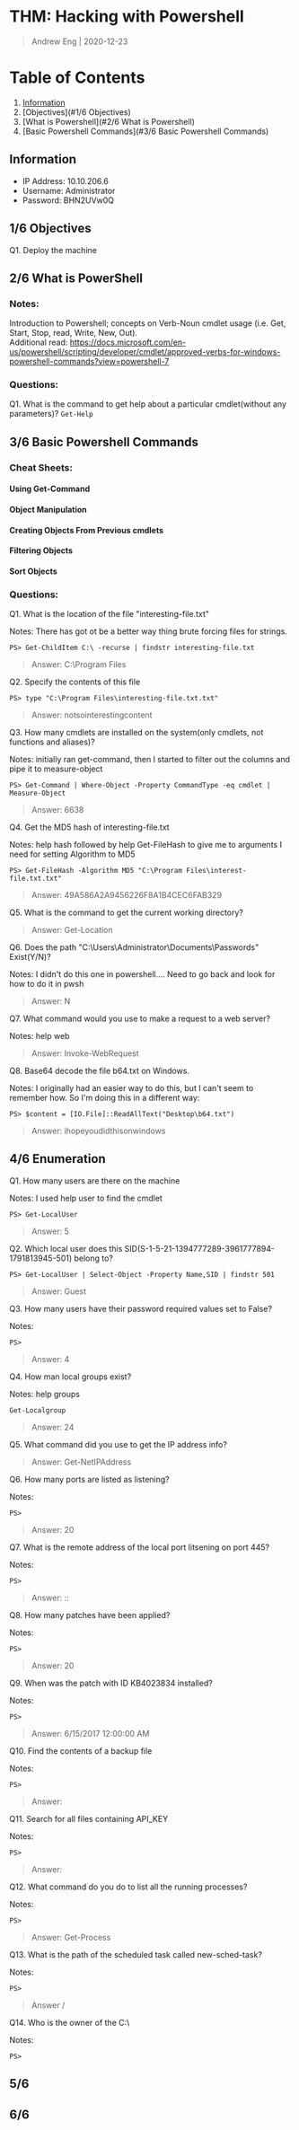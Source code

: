 # THM: Hacking with Powershell
> Andrew Eng | 2020-12-23

# Table of Contents
1. [Information](#Information)
2. [Objectives](#1/6 Objectives)
3. [What is Powershell](#2/6 What is Powershell)
4. [Basic Powershell Commands](#3/6 Basic Powershell Commands)

## Information
- IP Address: 10.10.206.6
- Username: Administrator
- Password: BHN2UVw0Q

## 1/6 Objectives
Q1. Deploy the machine

## 2/6 What is PowerShell
### Notes: 
Introduction to Powershell; concepts on Verb-Noun cmdlet usage (i.e. Get, Start, Stop, read, Write, New, Out).  
Additional read: https://docs.microsoft.com/en-us/powershell/scripting/developer/cmdlet/approved-verbs-for-windows-powershell-commands?view=powershell-7

### Questions:
Q1. What is the command to get help about a particular cmdlet(without any parameters)?
`Get-Help`

## 3/6 Basic Powershell Commands

### Cheat Sheets:

#### Using Get-Command

#### Object Manipulation

#### Creating Objects From Previous cmdlets

#### Filtering Objects

#### Sort Objects

### Questions:
Q1. What is the location of the file "interesting-file.txt"

Notes: There has got ot be a better way thing brute forcing files for strings.

`PS> Get-ChildItem C:\ -recurse | findstr interesting-file.txt`
> Answer: C:\Program Files

Q2. Specify the contents of this file

`PS> type "C:\Program Files\interesting-file.txt.txt"`
> Answer: notsointerestingcontent

Q3. How many cmdlets are installed on the system(only cmdlets, not functions and aliases)?

Notes: initially ran get-command, then I started to filter out the columns and pipe it to measure-object

`PS> Get-Command | Where-Object -Property CommandType -eq cmdlet | Measure-Object` 
> Answer: 6638

Q4. Get the MD5 hash of interesting-file.txt

Notes: help hash followed by help Get-FileHash to give me to arguments I need for setting Algorithm to MD5

`PS> Get-FileHash -Algorithm MD5 "C:\Program Files\interest-file.txt.txt"`
> Answer: 49A586A2A9456226F8A1B4CEC6FAB329

Q5. What is the command to get the current working directory?

> Answer: Get-Location

Q6. Does the path "C:\Users\Administrator\Documents\Passwords" Exist(Y/N)?

Notes: I didn't do this one in powershell....  Need to go back and look for how to do it in pwsh

> Answer: N

Q7. What command would you use to make a request to a web server?

Notes: help web

> Answer: Invoke-WebRequest

Q8. Base64 decode the file b64.txt on Windows.

Notes: I originally had an easier way to do this, but I can't seem to remember how.  So I'm doing this in a different way:

`PS> $content = [IO.File]::ReadAllText("Desktop\b64.txt")`
> Answer: ihopeyoudidthisonwindows

## 4/6 Enumeration
Q1. How many users are there on the machine

Notes: I used help user to find the cmdlet

`PS> Get-LocalUser`
> Answer: 5

Q2. Which local user does this SID(S-1-5-21-1394777289-3961777894-1791813945-501) belong to?

`PS> Get-LocalUser | Select-Object -Property Name,SID | findstr 501`
> Answer: Guest

Q3. How many users have their password required values set to False?

Notes:

`PS>`
> Answer: 4

Q4. How man local groups exist?

Notes: help groups

`Get-Localgroup`
> Answer: 24

Q5. What command did you use to get the IP address info?

> Answer: Get-NetIPAddress

Q6. How many ports are listed as listening?

Notes:

`PS>`
> Answer: 20

Q7. What is the remote address of the local port litsening on port 445?

Notes:

`PS>`
> Answer: ::

Q8. How many patches have been applied?

Notes:

`PS>`
> Answer: 20

Q9. When was the patch with ID KB4023834 installed?

Notes:

`PS>`
> Answer: 6/15/2017 12:00:00 AM

Q10. Find the contents of a backup file

Notes:

`PS>`
> Answer:

Q11. Search for all files containing API_KEY

Notes:

`PS>`
> Answer:

Q12. What command do you do to list all the running processes?

Notes:

`PS>`
> Answer: Get-Process

Q13. What is the path of the scheduled task called new-sched-task?

Notes:

`PS>`
> Answer /

Q14. Who is the owner of the C:\

Notes:

`PS>`
>

## 5/6

## 6/6

